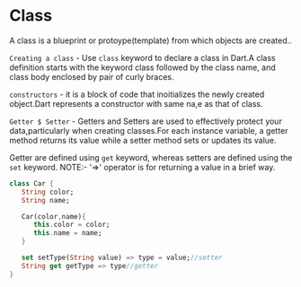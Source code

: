 # Class

A class is a blueprint or protoype(template) from which objects are created..

`Creating a class` - Use `class` keyword to declare a class in Dart.A class definition starts with the keyword class followed by the class name, and class body enclosed by pair of curly braces.

`constructors` - it is a block of code that inoitializes the newly created object.Dart represents a constructor with same na,e as that of class.

`Getter $ Setter` - Getters and Setters are used to effectively protect your data,particularly when creating classes.For each instance variable, a getter method returns its value while a setter method sets or updates its value.

Getter are defined using `get` keyword, whereas setters are defined using the `set` keyword.
NOTE:- '=>' operator is for returning a value in a brief way.

```dart
class Car {
   String color;
   String name;

   Car(color,name){
      this.color = color;
      this.name = name;
   }

   set setType(String value) => type = value;//setter
   String get getType => type//getter
}
```

